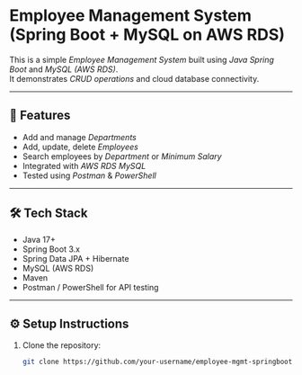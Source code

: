 # Employee Management System (Spring Boot + MySQL on AWS RDS)

This is a simple *Employee Management System* built using *Java Spring Boot* and *MySQL (AWS RDS)*.  
It demonstrates *CRUD operations* and cloud database connectivity.

---

## 🚀 Features
- Add and manage *Departments*
- Add, update, delete *Employees*
- Search employees by *Department* or *Minimum Salary*
- Integrated with *AWS RDS MySQL*
- Tested using *Postman* & *PowerShell*

---

## 🛠 Tech Stack
- Java 17+
- Spring Boot 3.x
- Spring Data JPA + Hibernate
- MySQL (AWS RDS)
- Maven
- Postman / PowerShell for API testing

---

## ⚙ Setup Instructions
1. Clone the repository:
   ```bash
   git clone https://github.com/your-username/employee-mgmt-springboot.git
